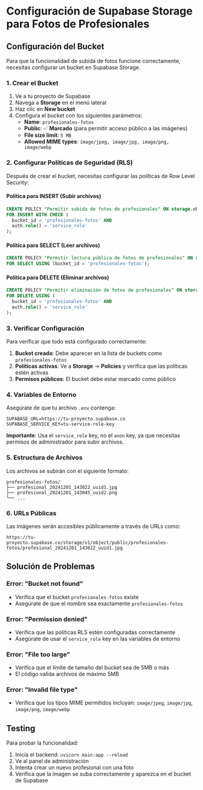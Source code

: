 # Configuración de Supabase Storage para Fotos de Profesionales

## Configuración del Bucket

Para que la funcionalidad de subida de fotos funcione correctamente, necesitas configurar un bucket en Supabase Storage.

### 1. Crear el Bucket

1. Ve a tu proyecto de Supabase
2. Navega a **Storage** en el menú lateral
3. Haz clic en **New bucket**
4. Configura el bucket con los siguientes parámetros:
   - **Name**: `profesionales-fotos`
   - **Public**: ✅ **Marcado** (para permitir acceso público a las imágenes)
   - **File size limit**: `5 MB`
   - **Allowed MIME types**: `image/jpeg, image/jpg, image/png, image/webp`

### 2. Configurar Políticas de Seguridad (RLS)

Después de crear el bucket, necesitas configurar las políticas de Row Level Security:

#### Política para INSERT (Subir archivos)
```sql
CREATE POLICY "Permitir subida de fotos de profesionales" ON storage.objects
FOR INSERT WITH CHECK (
  bucket_id = 'profesionales-fotos' AND
  auth.role() = 'service_role'
);
```

#### Política para SELECT (Leer archivos)
```sql
CREATE POLICY "Permitir lectura pública de fotos de profesionales" ON storage.objects
FOR SELECT USING (bucket_id = 'profesionales-fotos');
```

#### Política para DELETE (Eliminar archivos)
```sql
CREATE POLICY "Permitir eliminación de fotos de profesionales" ON storage.objects
FOR DELETE USING (
  bucket_id = 'profesionales-fotos' AND
  auth.role() = 'service_role'
);
```

### 3. Verificar Configuración

Para verificar que todo está configurado correctamente:

1. **Bucket creado**: Debe aparecer en la lista de buckets como `profesionales-fotos`
2. **Políticas activas**: Ve a **Storage** → **Policies** y verifica que las políticas estén activas
3. **Permisos públicos**: El bucket debe estar marcado como público

### 4. Variables de Entorno

Asegúrate de que tu archivo `.env` contenga:

```env
SUPABASE_URL=https://tu-proyecto.supabase.co
SUPABASE_SERVICE_KEY=tu-service-role-key
```

**Importante**: Usa el `service_role` key, no el `anon` key, ya que necesitas permisos de administrador para subir archivos.

### 5. Estructura de Archivos

Los archivos se subirán con el siguiente formato:
```
profesionales-fotos/
├── profesional_20241201_143022_uuid1.jpg
├── profesional_20241201_143045_uuid2.png
└── ...
```

### 6. URLs Públicas

Las imágenes serán accesibles públicamente a través de URLs como:
```
https://tu-proyecto.supabase.co/storage/v1/object/public/profesionales-fotos/profesional_20241201_143022_uuid1.jpg
```

## Solución de Problemas

### Error: "Bucket not found"
- Verifica que el bucket `profesionales-fotos` existe
- Asegúrate de que el nombre sea exactamente `profesionales-fotos`

### Error: "Permission denied"
- Verifica que las políticas RLS estén configuradas correctamente
- Asegúrate de usar el `service_role` key en las variables de entorno

### Error: "File too large"
- Verifica que el límite de tamaño del bucket sea de 5MB o más
- El código valida archivos de máximo 5MB

### Error: "Invalid file type"
- Verifica que los tipos MIME permitidos incluyan: `image/jpeg`, `image/jpg`, `image/png`, `image/webp`

## Testing

Para probar la funcionalidad:

1. Inicia el backend: `uvicorn main:app --reload`
2. Ve al panel de administración
3. Intenta crear un nuevo profesional con una foto
4. Verifica que la imagen se suba correctamente y aparezca en el bucket de Supabase
